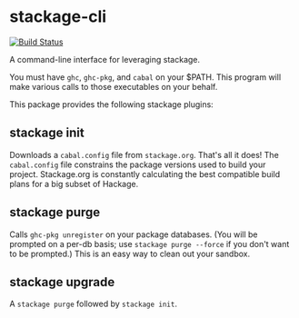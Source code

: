 stackage-cli
============

[![Build Status](https://travis-ci.org/fpco/stackage-cabal.svg)](https://travis-ci.org/fpco/stackage-cabal)

A command-line interface for leveraging stackage.

You must have `ghc`, `ghc-pkg`, and `cabal` on your $PATH. This program will make various calls to those executables on your behalf.

This package provides the following stackage plugins:

## stackage init

Downloads a `cabal.config` file from `stackage.org`. That's all it does! The `cabal.config` file constrains the package versions used to build your project. Stackage.org is constantly calculating the best compatible build plans for a big subset of Hackage.

## stackage purge

Calls `ghc-pkg unregister` on your package databases. (You will be prompted on a per-db basis; use `stackage purge --force` if you don't want to be prompted.) This is an easy way to clean out your sandbox.

## stackage upgrade

A `stackage purge` followed by `stackage init`.
